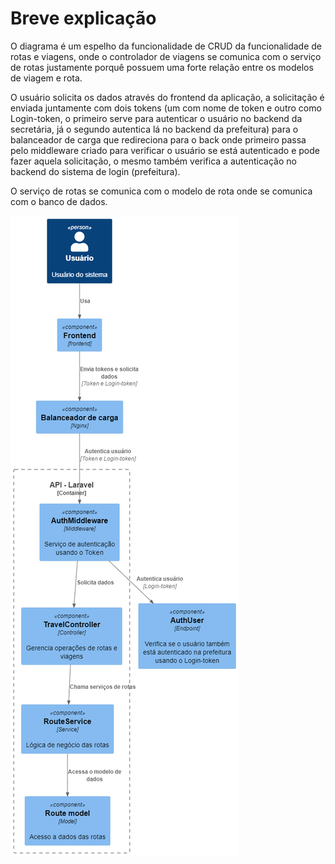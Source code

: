 # Breve explicação

O diagrama é um espelho da funcionalidade de CRUD da funcionalidade de rotas e viagens, onde o controlador de viagens se comunica com o serviço de rotas justamente porquê possuem uma forte relação entre os modelos de viagem e rota.

O usuário solicita os dados através do frontend da aplicação, a solicitação é enviada juntamente com dois tokens (um com nome de token e outro como Login-token, o primeiro serve para autenticar o usuário no backend da secretária, já o segundo autentica lá no backend da prefeitura) para o balanceador de carga que redireciona para o back onde primeiro passa pelo middleware criado para verificar o usuário se está autenticado e pode fazer aquela solicitação, o mesmo também verifica a autenticação no backend do sistema de login (prefeitura).

O serviço de rotas se comunica com o modelo de rota onde se comunica com o banco de dados.

![alt text](image.png)